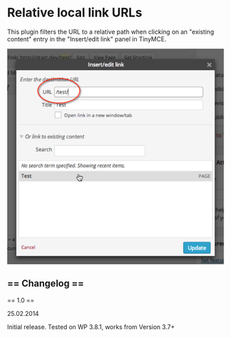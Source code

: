 Relative local link URLs
=========

This plugin filters the URL to a relative path  when clicking on an "existing content" entry in the "Insert/edit link" panel in TinyMCE.

![Screenshot of link editor](screenshot.png?raw=true)


== Changelog ==
---------------

== 1.0 ==

25.02.2014

Initial release.
Tested on WP 3.8.1, works from Version 3.7+


